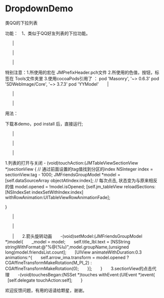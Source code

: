 # DropdownDemo
类QQ的下拉列表

功能：
     1、类似于QQ好友列表的下拉功能。
     
        |
        
        |
        
        |
     
特别注意：1.所使用的宏在 JMPrefixHeader.pch文件
                    2.所使用的色值，按钮，标签在 Tools文件夹里
                    3.使用cocoaPods引用了 ：
                    pod 'Masonry', '~> 0.6.3'
                    pod 'SDWebImage/Core', '~> 3.7.3'
                    pod 'YYModel'
        |
        
        |
        
        |
     
用法：

下载本demo，pod install 后，直接运行; 
    
        |
        
        |
        
        |

1.列表的打开与关闭
    - (void)touchAction:(JMTableViewSectionView *)sectionView {
    // 通过前面设置的tag值找到分区的index
    NSInteger index = sectionView.tag - 1000;
    JMFriendsGroupModel *model = [self.dataSourceArray objectAtIndex:index];
    // 每次点击, 状态变为与原来相反的值
    model.opened = !model.isOpened;
    [self.jm_tableView reloadSections:[NSIndexSet indexSetWithIndex:index] withRowAnimation:UITableViewRowAnimationFade];
    
}

        |
        
        |
        
        |
        2.箭头旋转动画
        -(void)setModel:(JMFriendsGroupModel *)model{
        _model = model;
        self.title_lbl.text = [NSString stringWithFormat:@"%@(%lu)",model.groupName,(unsigned long)model.friendsList.count];
        [UIView animateWithDuration:0.3 animations:^{
        self.arrow_ima.transform = model.opened ? CGAffineTransformMakeRotation(M_PI_2) : CGAffineTransformMakeRotation(0);
        }];
        }
       3.sectionView的点击代理
        -(void)touchesBegan:(NSSet *)touches withEvent:(UIEvent *)event{
        [self.delegate touchAction:self];
        }



欢迎反馈问题，有用的话请给颗星，谢谢。
